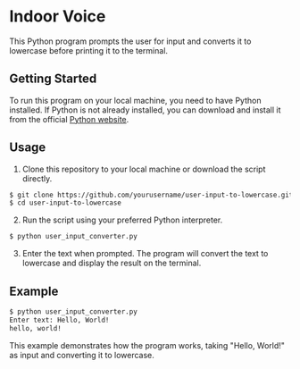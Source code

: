 # Indoor Voice

This Python program prompts the user for input and converts it to lowercase before printing it to the terminal.

## Getting Started

To run this program on your local machine, you need to have Python installed. If Python is not already installed, you can download and install it from the official [Python website](https://www.python.org/downloads/).

## Usage

1. Clone this repository to your local machine or download the script directly.

```bash
$ git clone https://github.com/yourusername/user-input-to-lowercase.git
$ cd user-input-to-lowercase
```

2. Run the script using your preferred Python interpreter.

```bash
$ python user_input_converter.py
```

3. Enter the text when prompted. The program will convert the text to lowercase and display the result on the terminal.

## Example

```bash
$ python user_input_converter.py
Enter text: Hello, World!
hello, world!
```

This example demonstrates how the program works, taking "Hello, World!" as input and converting it to lowercase.
